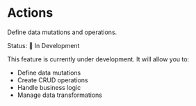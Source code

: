 # Actions

Define data mutations and operations.

Status: 🚧 In Development

This feature is currently under development. It will allow you to:
- Define data mutations
- Create CRUD operations
- Handle business logic
- Manage data transformations
